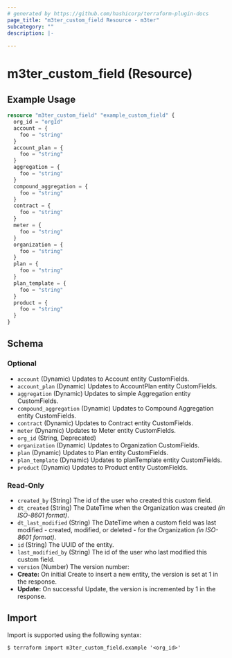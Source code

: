 ```yaml
---
# generated by https://github.com/hashicorp/terraform-plugin-docs
page_title: "m3ter_custom_field Resource - m3ter"
subcategory: ""
description: |-
  
---
```


# m3ter_custom_field (Resource)



## Example Usage

```terraform
resource "m3ter_custom_field" "example_custom_field" {
  org_id = "orgId"
  account = {
    foo = "string"
  }
  account_plan = {
    foo = "string"
  }
  aggregation = {
    foo = "string"
  }
  compound_aggregation = {
    foo = "string"
  }
  contract = {
    foo = "string"
  }
  meter = {
    foo = "string"
  }
  organization = {
    foo = "string"
  }
  plan = {
    foo = "string"
  }
  plan_template = {
    foo = "string"
  }
  product = {
    foo = "string"
  }
}
```

<!-- schema generated by tfplugindocs -->
## Schema

### Optional

- `account` (Dynamic) Updates to Account entity CustomFields.
- `account_plan` (Dynamic) Updates to AccountPlan entity CustomFields.
- `aggregation` (Dynamic) Updates to simple Aggregation entity CustomFields.
- `compound_aggregation` (Dynamic) Updates to Compound Aggregation entity CustomFields.
- `contract` (Dynamic) Updates to Contract entity CustomFields.
- `meter` (Dynamic) Updates to Meter entity CustomFields.
- `org_id` (String, Deprecated)
- `organization` (Dynamic) Updates to Organization CustomFields.
- `plan` (Dynamic) Updates to Plan entity CustomFields.
- `plan_template` (Dynamic) Updates to planTemplate entity CustomFields.
- `product` (Dynamic) Updates to Product entity CustomFields.

### Read-Only

- `created_by` (String) The id of the user who created this custom field.
- `dt_created` (String) The DateTime when the Organization was created *(in ISO-8601 format)*.
- `dt_last_modified` (String) The DateTime when a custom field was last modified - created, modified, or deleted - for the Organization *(in ISO-8601 format)*.
- `id` (String) The UUID of the entity.
- `last_modified_by` (String) The id of the user who last modified this custom field.
- `version` (Number) The version number:
- **Create:** On initial Create to insert a new entity, the version is set at 1 in the response.
- **Update:** On successful Update, the version is incremented by 1 in the response.

## Import

Import is supported using the following syntax:

```shell
$ terraform import m3ter_custom_field.example '<org_id>'
```
